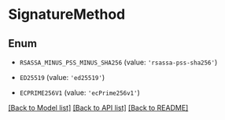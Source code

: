 # SignatureMethod


## Enum

* `RSASSA_MINUS_PSS_MINUS_SHA256` (value: `'rsassa-pss-sha256'`)

* `ED25519` (value: `'ed25519'`)

* `ECPRIME256V1` (value: `'ecPrime256v1'`)

[[Back to Model list]](../README.md#documentation-for-models) [[Back to API list]](../README.md#documentation-for-api-endpoints) [[Back to README]](../README.md)


